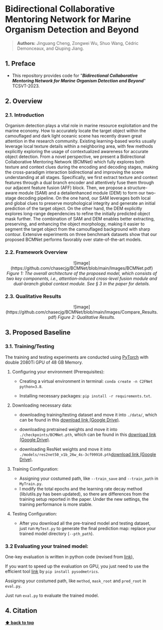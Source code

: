 # Bidirectional Collaborative Mentoring Network for Marine Organism Detection and Beyond

> **Authors:** 
> Jinguang Cheng,
> Zongwei Wu,
> Shuo Wang,
> Cédric Demonceaux,
> and Qiuping Jiang.

## 1. Preface

- This repository provides code for "_**Bidirectional Collaborative Mentoring Network for Marine Organism Detection and Beyond**_" TCSVT-2023.

## 2. Overview

### 2.1. Introduction
Organism detection plays a vital role in marine resource exploitation and the marine economy. How to accurately locate the target object within the camouflaged and dark light oceanic scene has recently drawn great attention in the research community. Existing learning-based works usually leverage local texture details within a neighboring area, with few methods explicitly exploring the usage of contextualized awareness for accurate object detection. From a novel perspective, we present a Bidirectional Collaborative Mentoring Network (BCMNet) which fully explores both texture and context clues during the encoding and decoding stages, making the cross-paradigm interaction bidirectional and improving the scene understanding at all stages. Specifically, we first extract texture and context features through a dual branch encoder and attentively fuse them through our adjacent feature fusion (AFF) block. Then, we propose a structure-aware module (SAM) and a detailenhanced module (DEM) to form our two-stage decoding pipeline. On the one hand, our SAM leverages both local and global clues to preserve morphological integrity and generate an initial prediction of the target object. On the other hand, the DEM explicitly explores long-range dependencies to refine the initially predicted object mask further. The combination of SAM and DEM enables better extracting, preserving, and enhancing the object morphology, making it easier to segment the target object from the camouflaged background with sharp contour. Extensive experiments on three benchmark datasets show that our proposed BCMNet performs favorably over state-of-the-art models.

### 2.2. Framework Overview

<p align="center">
    ![image](https://github.com/chasecjg/BCMNet/blob/main/Images/BCMNet.pdf)
    <em> 
    Figure 1: The overall architecture of the proposed model, which consists of two key components, i.e., attention-induced cross-level fusion module and dual-branch global context module. See § 3 in the paper for details.
    </em>
</p>

### 2.3. Qualitative Results

<p align="center">
    ![image](https://github.com/chasecjg/BCMNet/blob/main/Images/Compare_Results.pdf)
    <em> 
    Figure 2: Qualitative Results.
    </em>
</p>

## 3. Proposed Baseline

### 3.1. Training/Testing

The training and testing experiments are conducted using [PyTorch](https://github.com/pytorch/pytorch) with 
double 2080Ti GPU of 48 GB Memory.

1. Configuring your environment (Prerequisites):
    
    + Creating a virtual environment in terminal: `conda create -n C2FNet python=3.8`.
    
    + Installing necessary packages: `pip install -r requirements.txt`.

1. Downloading necessary data:

    + downloading training/testing dataset and move it into `./data/`, 
    which can be found in this [download link (Google Drive)](https://drive.google.com/file/d/1c0ToIqKMgaDyMT4YnS61toE0evAcnfck/view?usp=sharing).
    
    + downloading pretrained weights and move it into `./checkpoints/BCMNet.pth`, 
    which can be found in this [download link (Google Drive)](https://drive.google.com/file/d/1KZ53pNHXJXJma2vHHpFF7X5bwQcWK0kf/view?usp=sharing).
    
    + downloading ResNet weights and move it into `./models/res2net50_v1b_26w_4s-3cf99910.pth`[download link (Google Drive)](https://drive.google.com/file/d/1ITW3_ZBBv2JTviskxO9zfiqlaQ9Nlj-J/view?usp=sharing).

1. Training Configuration:

    + Assigning your costumed path, like `--train_save` and `--train_path` in `MyTrain.py`.
    + I modify the total epochs and the learning rate decay method (lib/utils.py has been updated), so there are differences from the training setup reported in the paper. Under the new settings, the training performance is more stable.

1. Testing Configuration:

    + After you download all the pre-trained model and testing dataset, just run `MyTest.py` to generate the final prediction map: 
    replace your trained model directory (`--pth_path`).

### 3.2 Evaluating your trained model:

One-key evaluation is written in python code (revised from [link](https://github.com/lartpang/PySODMetrics)), 

If you want to speed up the evaluation on GPU, you just need to use the efficient tool [link](https://github.com/lartpang/PySODMetrics) by `pip install pysodmetrics`.

Assigning your costumed path, like `method`, `mask_root` and `pred_root` in `eval.py`.

Just run `eval.py` to evaluate the trained model.



## 4. Citation


**[⬆ back to top](#1-preface)**
